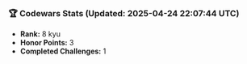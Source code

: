 ### 🏆 Codewars Stats (Updated: 2025-04-24 22:07:44 UTC)

- **Rank:** 8 kyu
- **Honor Points:** 3
- **Completed Challenges:** 1
